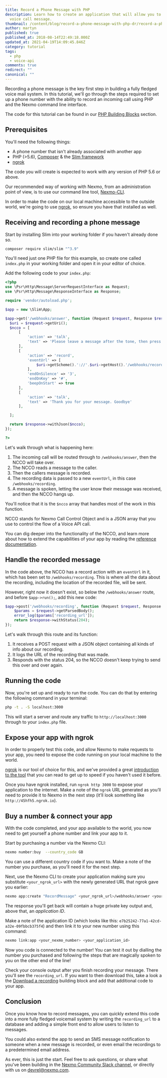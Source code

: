 ```yaml
---
title: Record a Phone Message with PHP
description: Learn how to create an application that will allow you to record a
  voice call message.
thumbnail: /content/blog/record-a-phone-message-with-php-dr/record-a-phone-message.png
author: martyn
published: true
published_at: 2018-08-14T22:49:18.000Z
updated_at: 2021-04-19T14:09:45.846Z
category: tutorial
tags:
  - php
  - voice-api
comments: true
redirect: ""
canonical: ""
---
```

Recording a phone message is the key first step in building a fully fledged voice mail system. In this tutorial, we'll go through the steps required to set up a phone number with the ability to record an incoming call using PHP and the Nexmo command line interface.

The code for this tutorial can be found in our [PHP Building Blocks](https://developer.nexmo.com/voice/voice-api/building-blocks/record-a-message) section.

## Prerequisites

You'll need the following things:

- A phone number that isn't already associated with another app
- PHP (>5.6), [Composer](https://getcomposer.org/) & the [Slim framework](https://www.slimframework.com/)
- [ngrok](https://ngrok.com/)

<sign-up number></sign-up>

The code you will create is expected to work with any version of PHP 5.6 or above.

Our recommended way of working with Nexmo, from an administration point of view, is to use our command line tool, [Nexmo-CLI](https://developer.nexmo.com/tools).

In order to make the code on our local machine accessible to the outside world, we're going to use [ngrok](https://ngrok.com), so ensure you have that installed as well.

## Receiving and recording a phone message

Start by installing Slim into your working folder if you haven't already done so.

```bash
composer require slim/slim "^3.9"
```

You'll need just one PHP file for this example, so create one called `index.php` in your working folder and open it in your editor of choice.

Add the following code to your `index.php`:

```php
<?php
use \Psr\Http\Message\ServerRequestInterface as Request;
use \Psr\Http\Message\ResponseInterface as Response;

require 'vendor/autoload.php';

$app = new \Slim\App;

$app->get('/webhooks/answer', function (Request $request, Response $response) {
  $uri = $request->getUri();
  $ncco = [
      [
          'action' => 'talk',
          'text' => 'Please leave a message after the tone, then press #. We will get back to you as soon as we can'
      ],
      [
          'action' => 'record',
          'eventUrl' => [
              $uri->getScheme().'://'.$uri->getHost().'/webhooks/recording'
          ],
          'endOnSilence' => '3',
          'endOnKey' => '#',
          'beepOnStart' => true
      ],
      [
          'action' => 'talk',
          'text' => 'Thank you for your message. Goodbye'
      ],

  ];

  return $response->withJson($ncco);
});

?>
```

Let's walk through what is happening here:

1. The incoming call will be routed through to `/webhooks/answer`, then the NCCO will take over.
2. The NCCO reads a message to the caller.
3. Then the callers message is recorded.
4. The recording data is passed to a new `eventUrl`, in this case `/webhooks/recording`.
5. A message is spoken, letting the user know their message was received, and then the NCCO hangs up.

You'll notice that it is the `$ncco` array that handles most of the work in this function.

NCCO stands for Nexmo Call Control Object and is a JSON array that you use to control the flow of a Voice API call.

You can dig deeper into the functionality of the NCCO, and learn more about how to extend the capabilities of your app by reading the [reference documentation](https://developer.nexmo.com/voice/voice-api/ncco-reference).

## Handle the recorded message

In the code above, the NCCO has a record action with an `eventUrl` in it, which has been set to `/webhooks/recording`. This is where all the data about the recording, including the location of the recorded file, will be sent.

However, right now it doesn't exist, so below the `/webhooks/answer` route, and before `$app->run();`, add this new code:

```php
$app->post('/webhooks/recording', function (Request $request, Response $response) {
    $params = $request->getParsedBody();
    error_log($params['recording_url']);
    return $response->withStatus(204);
});
```

Let's walk through this route and its function:

1. It receives a POST request with a JSON object containing all kinds of info about our recording.
2. It logs the URL of the recording that was made.
3. Responds with the status 204, so the NCCO doesn't keep trying to send this over and over again.

## Running the code

Now, you're set up and ready to run the code. You can do that by entering the following command in your terminal:

```bash
php -t . -S localhost:3000
```

This will start a server and route any traffic to `http://localhost:3000` through to your `index.php` file.

## Expose your app with ngrok

In order to properly test this code, and allow Nexmo to make requests to your app, you need to expose the code running on your local machine to the world.

[ngrok](https://ngrok.com/) is our tool of choice for this, and we've provided a great [introduction to the tool](https://learn.vonage.com/blog/2017/07/04/local-development-nexmo-ngrok-tunnel-dr/) that you can read to get up to speed if you haven't used it before.

Once you have ngrok installed, run `ngrok http 3000` to expose your application to the internet. Make a note of the `ngrok` URL generated as you’ll need to provide it to Nexmo in the next step (it’ll look something like `http://45hfh5.ngrok.io`).

## Buy a number & connect your app

With the code completed, and your app available to the world, you now need to get yourself a phone number and link your app to it.

Start by purchasing a number via the Nexmo CLI:

```bash
nexmo number:buy  --country_code GB
```

You can use a different country code if you want to. Make a note of the number you purchase, as you'll need it for the next step.

Next, use the Nexmo CLI to create your application making sure you substitute `<your_ngrok_url>` with the newly generated URL that ngrok gave you earlier:

```bash
nexmo app:create "RecordMessage" <your_ngrok_url>/webhooks/answer <your_ngrok_url>/webhooks/events
```

The response you'll get back will contain a huge private key output and, above that, an _application ID_.

Make a note of the application ID (which looks like this: `e7b25242-77a1-42cd-a32e-09fbbcb375f4`) and then link it to your new number using this command:

```bash
nexmo link:app <your_nexmo_number> <your_application_id>
```

Now you code is connected to the number! You can test it out by dialling the number you purchased and following the steps that are magically spoken to you on the other end of the line!

Check your console output after you finish recording your message. There you'll see the `recording_url`. If you want to then download this, take a look a the [Download a recording](https://developer.nexmo.com/voice/voice-api/building-blocks/download-a-recording) building block and add that additional code to your app.

## Conclusion

Once you know how to record messages, you can quickly extend this code into a more fully fledged voicemail system by writing the `recording_url` to a database and adding a simple front end to allow users to listen to messages.

You could also extend the app to send an SMS message notification to someone when a new message is recorded, or even email the recordings to a predetermined email address.

As ever, this is just the start. Feel free to ask questions, or share what you've been building in the [Nexmo Community Slack channel](https://developer.nexmo.com/community/slack), or directly with us on [devrel@nexmo.com](mailto://devrel@nexmo.com).
